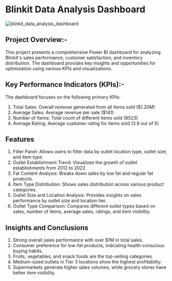 # Blinkit Data Analysis Dashboard

![blinkit_data_analysis_dashboard](https://github.com/user-attachments/assets/e3869fde-6ecb-4050-9c61-62ddf6246965)


## Project Overview:-

This project presents a comprehensive Power BI dashboard for analyzing Blinkit's sales performance, customer satisfaction, and inventory distribution. The dashboard provides key insights and opportunities for optimization using various KPIs and visualizations.

## Key Performance Indicators (KPIs):-

The dashboard focuses on the following primary KPIs:

1. Total Sales: Overall revenue generated from all items sold ($1.20M)
2. Average Sales: Average revenue per sale ($141)
3. Number of Items: Total count of different items sold (8523)
4. Average Rating: Average customer rating for items sold (3.9 out of 5)

## Features

1. Filter Panel: Allows users to filter data by outlet location type, outlet size, and item type.
2. Outlet Establishment Trend: Visualizes the growth of outlet establishments from 2012 to 2022.
3. Fat Content Analysis: Breaks down sales by low fat and regular fat products.
4. Item Type Distribution: Shows sales distribution across various product categories.
5. Outlet Size and Location Analysis: Provides insights on sales performance by outlet size and location tier.
6. Outlet Type Comparison: Compares different outlet types based on sales, number of items, average sales, ratings, and item visibility.

## Insights and Conclusions

1. Strong overall sales performance with over $1M in total sales.
2. Consumer preference for low-fat products, indicating health-conscious buying habits.
3. Fruits, vegetables, and snack foods are the top-selling categories.
4. Medium-sized outlets in Tier 3 locations show the highest profitability.
5. Supermarkets generate higher sales volumes, while grocery stores have better item visibility.

